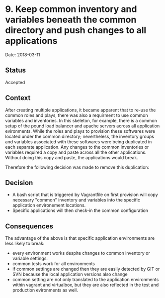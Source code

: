 # 9. Keep common inventory and variables beneath the common directory and push changes to all applications

Date: 2018-03-11

## Status

Accepted

## Context

After creating multiple applications, it became apparent that to re-use the common roles and plays, there was also a requirment to use common variables and inventories.  In this skeleton, for example, there is a common setup of the pound load balancer and apache servers across all application evironments.  While the roles and plays to provision these softwares were located under the common directory; nevertheless, the inventory groups and variables associated with these softwares were being duplicated in each separate application.  Any changes to the common inventories or variables required a copy and paste across all the other applications.  Without doing this copy and paste, the applications would break.

Therefore the following decision was made to remove this duplication:

## Decision

* A bash script that is triggered by Vagrantfile on first provision will copy necessary "common" inventory and variables into the specific application environement locations.  
* Specific applications will then check-in the common configuration

## Consequences

The advantage of the above is that specific application environments are less likely to break:

* every environment works despite changes to common inventory or variable settings.
* common tests work for all environments
* if common settings are changed then they are easily detected by GIT or SVN because the local application versions also change
* common setting are not only translated to the application environments within vagrant and virtualbox, but they are also reflected in the test and production evironments as well.
